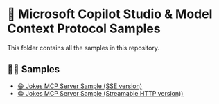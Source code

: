 # 🤖 Microsoft Copilot Studio & Model Context Protocol Samples

This folder contains all the samples in this repository.

## 👨‍💻 Samples

- [😁 Jokes MCP Server Sample (SSE version)](./jokesmcp-sse/)
- [😁 Jokes MCP Server Sample (Streamable HTTP version))](./jokesmcp-streamable-http/)